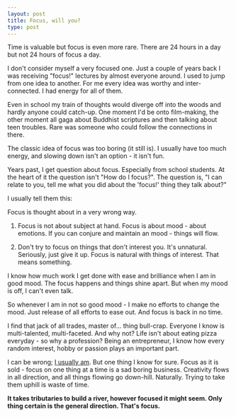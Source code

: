 ```yaml
---
layout: post
title: Focus, will you?
type: post
---
```

Time is valuable but focus is even more rare. There are  24 hours in a day but not 24 hours of focus a day.

I don't consider myself a very focused one. Just a couple of years back I was receiving "focus!" lectures by almost everyone around. I used to jump from one idea to another. For me every idea was worthy and inter-connected. I had energy for all of them.

Even in school my train of thoughts would diverge off into the woods and hardly anyone could catch-up. One moment I'd be onto film-making, the other moment all gaga about Buddhist scriptures and then talking about teen troubles. Rare was someone who could follow the connections in there.

The classic idea of focus was too boring (it still is). I usually have too much energy, and slowing down isn't an option - it isn't fun.

Years past, I get question about focus. Especially from school students. At the heart of it the question isn't "How do I focus?". The question is, "I can relate to you, tell me what you did about the 'focus!' thing they talk about?"

I usually tell them this:

Focus is thought about in a very wrong way.

1. Focus is not about subject at hand. Focus is about mood - about emotions. If you can conjure and maintain an mood - things will flow.

2. Don't try to focus on things that don't interest you. It's unnatural. Seriously, just give it up. Focus is natural with things of interest. That means something.

I know how much work I get done with ease and brilliance when I am in good mood. The focus happens and things shine apart. But when my mood is off, I can't even talk.

So whenever I am in not so good mood - I make no efforts to change the mood. Just release of all efforts to ease out. And focus is back in no time.

I find that jack of all trades, master of... thing bull-crap. Everyone I know is multi-talented, multi-faceted. And why not? Life isn't about eating pizza everyday - so why a profession? Being an entrepreneur, I know how every random interest, hobby or passion plays an important part.

I can be wrong; [I usually am](http://www.64notes.com/mistakes-failures). But one thing I know for sure. Focus as it is sold - focus on one thing at a time is a sad boring business. Creativity flows in all direction, and all things flowing go down-hill. Naturally. Trying to take them uphill is waste of time.

**It takes tributaries to build a river, however focused it might seem. Only thing certain is the general direction. That's focus.**
